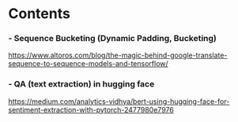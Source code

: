 # Contents

### - Sequence Bucketing (Dynamic Padding, Bucketing)
https://www.altoros.com/blog/the-magic-behind-google-translate-sequence-to-sequence-models-and-tensorflow/

### - QA (text extraction) in hugging face
https://medium.com/analytics-vidhya/bert-using-hugging-face-for-sentiment-extraction-with-pytorch-2477980e7976
